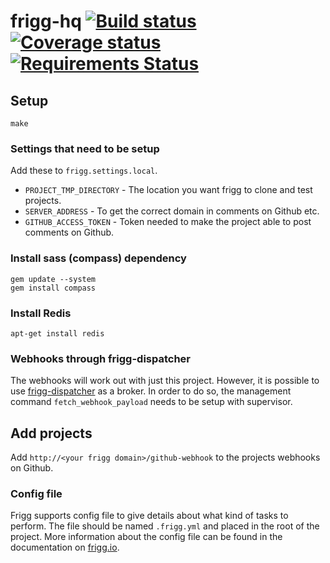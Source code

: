 # frigg-hq [![Build status](https://ci.frigg.io/frigg/frigg-hq.svg)](https://ci.frigg.io/frigg/frigg-hq/last/) [![Coverage status](https://ci.frigg.io/frigg/frigg-hq/coverage.svg)](https://ci.frigg.io/frigg/frigg-hq/last/) [![Requirements Status](https://requires.io/github/frigg/frigg-hq/requirements.svg?branch=master)](https://requires.io/github/frigg/frigg-hq/requirements/?branch=master)

## Setup
```
make
```

### Settings that need to be setup
Add these to `frigg.settings.local`.

* `PROJECT_TMP_DIRECTORY` - The location you want frigg to clone and test projects.
* `SERVER_ADDRESS` - To get the correct domain in comments on Github etc.
* `GITHUB_ACCESS_TOKEN` - Token needed to make the project able to post comments on Github.

### Install sass (compass) dependency
```
gem update --system
gem install compass
```

### Install Redis
```
apt-get install redis
```

### Webhooks through frigg-dispatcher
The webhooks will work out with just this project. However, it is possible to use [frigg-dispatcher](https://github.com/frigg/frigg-dispatcher) as a broker. In order to do so, the management command `fetch_webhook_payload` needs to be setup with supervisor.

## Add projects
Add `http://<your frigg domain>/github-webhook` to the projects webhooks on Github.

### Config file
Frigg supports config file to give details about what kind of tasks to perform. The file
should be named `.frigg.yml` and placed in the root of the project. More information about
the config file can be found in the documentation on [frigg.io](https://frigg.io/).
